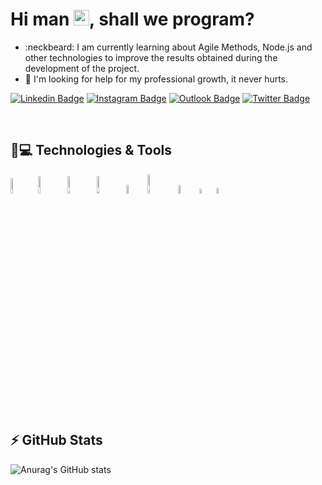<h1 align = "justify"> Hi man <img src="https://media.giphy.com/media/hvRJCLFzcasrR4ia7z/giphy.gif" width="25px">, shall we program?</h1>

- :neckbeard: I am currently learning about Agile Methods, Node.js and other technologies to improve the results obtained during the development of the project.
- 🤔 I'm looking for help for my professional growth, it never hurts.
 
[![Linkedin Badge](https://img.shields.io/badge/LinkedIn-0077B5?style=for-the-badge&logo=linkedin&logoColor=white)](https://www.linkedin.com/in/gusoliveira21/)
[![Instagram Badge](https://img.shields.io/badge/Instagram-E4405F?style=for-the-badge&logo=instagram&logoColor=white)](https://www.instagram.com/gus_oliveira21/)
[![Outlook Badge](https://img.shields.io/badge/Microsoft_Outlook-0078D4?style=for-the-badge&logo=microsoft-outlook&logoColor=white)](mailto:gustavo_nox@gmail.com)
[![Twitter Badge](https://img.shields.io/badge/Twitter-1DA1F2?style=for-the-badge&logo=twitter&logoColor=white)](https://twitter.com/gusoliveira21)

<br>

## 🚀💻 Technologies & Tools

<img alt="Kotlin" src="https://img.shields.io/badge/kotlin-%230095D5.svg?style=for-the-badge&logo=kotlin&logoColor=white" width="8%"/> <img alt="Github" src="https://img.shields.io/badge/GitHub-100000?style=for-the-badge&logo=github&logoColor=white" width="8.5%"/> <img alt="Python" src="https://img.shields.io/badge/python-%2314354C.svg?style=for-the-badge&logo=python&logoColor=white" width="8.5%"/> <img alt="MySQL" src="https://img.shields.io/badge/MySQL-00000F?style=for-the-badge&logo=mysql&logoColor=white" width="8.5%"/> <img alt="Git" src="https://img.shields.io/badge/Git-F05032?style=for-the-badge&logo=git&logoColor=white" width="6%"/> <img alt="Git" src="https://img.shields.io/badge/Android-3DDC84?style=for-the-badge&logo=android&logoColor=white" width="9%"/> <img alt="C++" src="https://img.shields.io/badge/C%2B%2B-00599C?style=for-the-badge&logo=c%2B%2B&logoColor=white" width="6%"/> 
<img alt="Git" src="https://img.shields.io/badge/C-00599C?style=for-the-badge&logo=c&logoColor=white" width="4.5%"/> 
<img alt="Java" src="https://img.shields.io/badge/Java-ED8B00?style=for-the-badge&logo=java&logoColor=white" width="4.8%"/>

<br>

## ⚡ GitHub Stats

![Anurag's GitHub stats](https://github-readme-stats.vercel.app/api?username=gusoliveira21&show_icons=true&theme=radical)
